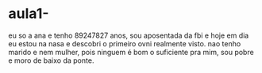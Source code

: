 # aula1- 
eu so a ana e tenho 89247827 anos, sou aposentada da fbi e hoje em dia eu estou na nasa e descobri o primeiro ovni realmente visto.
nao tenho marido e nem mulher, pois ninguem é bom o suficiente pra mim,
sou pobre e moro de baixo da ponte.
